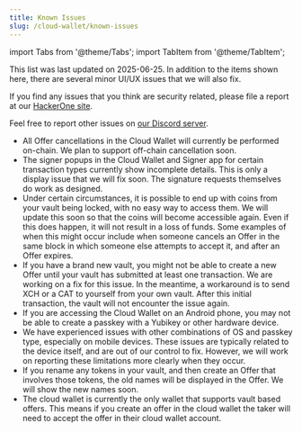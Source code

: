 ```yaml
---
title: Known Issues
slug: /cloud-wallet/known-issues
---
```


import Tabs from '@theme/Tabs';
import TabItem from '@theme/TabItem';

This list was last updated on 2025-06-25. In addition to the items shown here, there are several minor UI/UX issues that we will also fix.

If you find any issues that you think are security related, please file a report at our [HackerOne site](https://hackerone.com/chia_network).

Feel free to report other issues on [our Discord server](https://discord.gg/chia).

- All Offer cancellations in the Cloud Wallet will currently be performed on-chain. We plan to support off-chain cancellation soon.
- The signer popups in the Cloud Wallet and Signer app for certain transaction types currently show incomplete details. This is only a display issue that we will fix soon. The signature requests themselves do work as designed.
- Under certain circumstances, it is possible to end up with coins from your vault being locked, with no easy way to access them. We will update this soon so that the coins will become accessible again. Even if this does happen, it will not result in a loss of funds. Some examples of when this might occur include when someone cancels an Offer in the same block in which someone else attempts to accept it, and after an Offer expires.
- If you have a brand new vault, you might not be able to create a new Offer until your vault has submitted at least one transaction. We are working on a fix for this issue. In the meantime, a workaround is to send XCH or a CAT to yourself from your own vault. After this initial transaction, the vault will not encounter the issue again.
- If you are accessing the Cloud Wallet on an Android phone, you may not be able to create a passkey with a Yubikey or other hardware device.
- We have experienced issues with other combinations of OS and passkey type, especially on mobile devices. These issues are typically related to the device itself, and are out of our control to fix. However, we will work on reporting these limitations more clearly when they occur.
- If you rename any tokens in your vault, and then create an Offer that involves those tokens, the old names will be displayed in the Offer. We will show the new names soon.
- The cloud wallet is currently the only wallet that supports vault based offers. This means if you create an offer in the cloud wallet the taker will need to accept the offer in their cloud wallet account.
